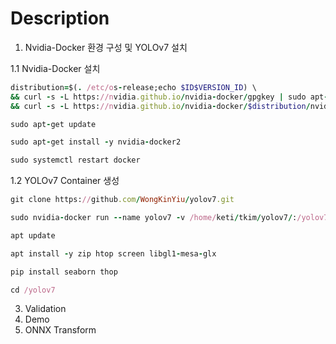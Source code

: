 # Description
1. Nvidia-Docker 환경 구성 및 YOLOv7 설치
    
1.1 Nvidia-Docker 설치
   ```ruby
   distribution=$(. /etc/os-release;echo $ID$VERSION_ID) \
   && curl -s -L https://nvidia.github.io/nvidia-docker/gpgkey | sudo apt-key add - \
   && curl -s -L https://nvidia.github.io/nvidia-docker/$distribution/nvidia-docker.list | sudo tee /etc/apt/sources.list.d/nvidia-docker.list
   ```
   ```ruby
   sudo apt-get update
   ```
   ```ruby
   sudo apt-get install -y nvidia-docker2
   ```
   ```ruby
   sudo systemctl restart docker 
   ```
1.2 YOLOv7 Container 생성
```ruby
git clone https://github.com/WongKinYiu/yolov7.git
```
```ruby
sudo nvidia-docker run --name yolov7 -v /home/keti/tkim/yolov7/:/yolov7/ -v /data/AD2/AD_2023_0210ver/:/yolov7/AD2_DB/ -it --shm-size=64g nvcr.io/nvidia/pytorch:21.08-py3
```
```ruby
apt update
```
```ruby
apt install -y zip htop screen libgl1-mesa-glx
```
```ruby
pip install seaborn thop
```
```ruby
cd /yolov7
```

3. Validation
4. Demo
5. ONNX Transform
